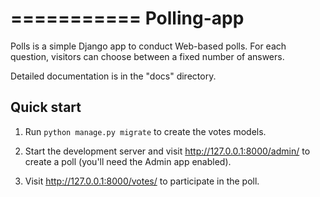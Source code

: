 ===========
Polling-app
===========

Polls is a simple Django app to conduct Web-based polls. For each
question, visitors can choose between a fixed number of answers.

Detailed documentation is in the "docs" directory.

Quick start
-----------

1. Run `python manage.py migrate` to create the votes models.

2. Start the development server and visit http://127.0.0.1:8000/admin/
   to create a poll (you'll need the Admin app enabled).

3. Visit http://127.0.0.1:8000/votes/ to participate in the poll.
